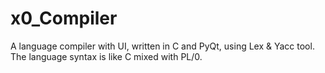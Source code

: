 # x0_Compiler
A language compiler with UI, written in C and PyQt, using Lex &amp; Yacc tool. The language syntax is like C mixed with PL/0.
